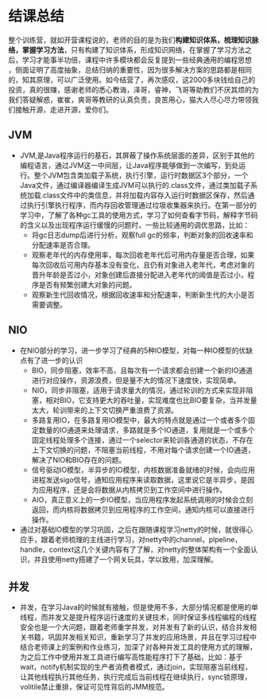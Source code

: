 # 结课总结
整个训练营，就如开营课程说的，老师的目的是为我们**构建知识体系，梳理知识脉络，掌握学习方法**，只有构建了知识体系，形成知识网络，在掌握了学习方法之后，学习才能事半功倍，课程中许多模块都会反复提到一些经典通用的编程思想
，侧面证明了高度抽象，总结归纳的重要性，因为很多解决方案的思路都是相同的，知其原理，可以广泛使用。如今结营了，再次感叹，这2000多块钱给自己的投资，真的很赚，感谢老师的悉心教诲，泽哥，睿神，飞哥等助教们不厌其烦的为我们答疑解惑，崔崔，爽哥等教研的认真负责，良苦用心，猫大人尽心尽力带领我们接触开源，走进开源，爱你们。
## JVM

- JVM,是Java程序运行的基石，其屏蔽了操作系统层面的差异，区别于其他的编程语言，通过JVM这一中间层，让Java程序能够做到一次编写，到处运行。整个JVM包含类加载子系统，执行引擎，运行时数据区3个部分，一个Java文件，通过编译器编译生成JVM可以执行的.class文件，通过类加载子系统加载.class文件中的类信息，并将加载内容存入运行时数据区保存，然后通过执行引擎执行程序，而内存回收管理通过垃圾收集器来执行。在第一部分的学习中，了解了各种gc工具的使用方式，学习了如何查看字节码，解释字节码的含义以及出现程序运行缓慢的问题时，一些比较通用的调优思路，比如：
  - 将gc日志dump后进行分析，观察full gc的频率，判断对象的回收速率和分配速率是否合理。
  - 观察老年代的内存使用率，每次回收老年代后可用内存量是否合理，如果每次回收后可用内存基本没有变化，且仍有对象进入老年代，考虑对象的晋升年龄是否过小，对象创建后直接分配进入老年代的阈值是否过小，程序是否有频繁创建大对象的问题。
  - 观察新生代回收情况，根据回收速率和分配速率，判断新生代的大小是否需要调整。

## NIO

- 在NIO部分的学习，进一步学习了经典的5种IO模型，对每一种IO模型的优缺点有了进一步的认识
  - BIO，同步阻塞，效率不高，且每次有一个请求都会创建一个新的IO通道进行对应操作，资源浪费，但是量不大的情况下速度快，实现简单。
  - NIO，同步非阻塞，适用于请求量大的情况，通过轮训的方式来实现非阻塞，相对BIO，它支持更大的吞吐量，实现难度也比BIO要复杂，当并发量太大，轮训带来的上下文切换严重浪费了资源。
  - 多路复用IO，在多路复用IO模型中，最大的特点就是通过一个或者多个固定数量的IO通道来处理请求，多路就是多个IO通道，复用就是一个或多个固定线程处理多个连接，通过一个selector来轮训各通道的状态，不存在上下文切换的问题，不阻塞当前线程，不用对每个请求创建一个IO通道，解决了NIO和BIO存在的问题。
  - 信号驱动IO模型，半异步的IO模型，内核数据准备就绪的时候，会向应用进程发送sigo信号，通知应用程序来读取数据，这里说它是半异步，是因为应用程序，还是会将数据从内核拷贝到工作空间中进行操作。
  - AIO，真正意义上的一步IO模型，当应用程序发起系统调用的时候会立刻返回，而内核将数据拷贝到应用程序的工作空间，通知内核可以直接进行操作。
- 通过对基础IO模型的学习巩固，之后在跟随课程学习netty的时候，就很得心应手，跟着老师梳理的主线进行学习，对netty中的channel，plpeline，handle，context这几个关键内容有了了解，对netty的整体架构有一个全面认识，并且使用netty搭建了一个网关玩具，学以致用，加深理解。

## 并发

- 并发，在学习Java的时候就有接触，但是使用不多，大部分情况都是使用的单线程，而并发又是提升程序运行速度的关键技术，同时保证多线程编程的线程安全也是一个大问题，跟着老师重学并发，对并发有了新的认识，结合并发相关书籍，巩固并发相关知识，重新学习了并发的应用场景，并且在学习过程中结合老师课上的案例和作业练习，加深了对各种并发工具的使用方式的理解，为之后工作中使用并发工具进行编写高性能程序打下了基础，比如：基于wait，notify机制实现的生产者消费者模式，通过join，实现阻塞当前线程，让其他线程执行其他任务，执行完成后当前线程在继续执行，sync锁原理，volitile禁止重排，保证可见性背后的JMM规范。